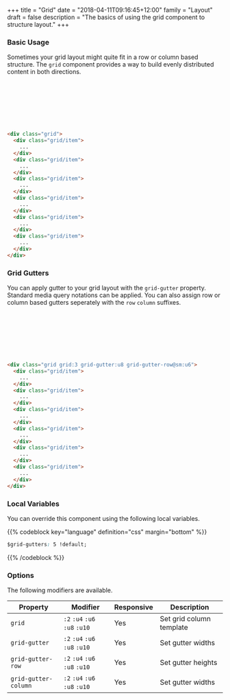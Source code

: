 +++
title = "Grid"
date = "2018-04-11T09:16:45+12:00"
family = "Layout"
draft = false
description = "The basics of using the grid component to structure layout."
+++

### Basic Usage

Sometimes your grid layout might quite fit in a row or column based structure. The `grid` component provides a way to build evenly distributed content in both directions.

<div class="grid grid:3">
  <div class="grid/item">
    <div class="padding:u4 fill:blue">
      &nbsp;
    </div>
  </div>
  <div class="grid/item">
    <div class="padding:u4 fill:blue-l4">
      &nbsp;
    </div>
  </div>
  <div class="grid/item">
    <div class="padding:u4 fill:blue">
      &nbsp;
    </div>
  </div>
  <div class="grid/item">
    <div class="padding:u4 fill:blue-l4">
      &nbsp;
    </div>
  </div>
  <div class="grid/item">
    <div class="padding:u4 fill:blue">
      &nbsp;
    </div>
  </div>
  <div class="grid/item">
    <div class="padding:u4 fill:blue-l4">
      &nbsp;
    </div>
  </div>
</div>

```html
<div class="grid">
  <div class="grid/item">
    ...
  </div>
  <div class="grid/item">
    ...
  </div>
  <div class="grid/item">
    ...
  </div>
  <div class="grid/item">
    ...
  </div>
  <div class="grid/item">
    ...
  </div>
  <div class="grid/item">
    ...
  </div>
</div>
```

### Grid Gutters

You can apply gutter to your grid layout with the `grid-gutter` property. Standard media query notations can be applied. You can also assign row or column based gutters seperately with the `row` `column` suffixes.

<div class="grid grid:3 grid-gutter:u8 grid-gutter-row@sm:u6">
  <div class="grid/item">
    <div class="padding:u4 fill:blue">
      &nbsp;
    </div>
  </div>
  <div class="grid/item">
    <div class="padding:u4 fill:blue-l4">
      &nbsp;
    </div>
  </div>
  <div class="grid/item">
    <div class="padding:u4 fill:blue">
      &nbsp;
    </div>
  </div>
  <div class="grid/item">
    <div class="padding:u4 fill:blue-l4">
      &nbsp;
    </div>
  </div>
  <div class="grid/item">
    <div class="padding:u4 fill:blue">
      &nbsp;
    </div>
  </div>
  <div class="grid/item">
    <div class="padding:u4 fill:blue-l4">
      &nbsp;
    </div>
  </div>
</div>

```html
<div class="grid grid:3 grid-gutter:u8 grid-gutter-row@sm:u6">
  <div class="grid/item">
    ...
  </div>
  <div class="grid/item">
    ...
  </div>
  <div class="grid/item">
    ...
  </div>
  <div class="grid/item">
    ...
  </div>
  <div class="grid/item">
    ...
  </div>
  <div class="grid/item">
    ...
  </div>
</div>
```

### Local Variables

You can override this component using the following local variables.

{{% codeblock key="language" definition="css" margin="bottom" %}}
```css
$grid-gutters: 5 !default;

```
{{% /codeblock %}}

### Options

The following modifiers are available.

<table class="table width:100% table:pile table@sm:unpile">
  <thead>
    <tr>
      <th>
        Property
      </th>
      <th>
        Modifier
      </th>
      <th>
        Responsive
      </th>
      <th>
        Description
      </th>
    </tr>
  </thead>
  <tr>
    <td data-label="Properties">
      <code>grid</code>
    </td>
    <td data-label="Attributes">
      <code>:2</code> <code>:u4</code> <code>:u6</code> <code>:u8</code> <code>:u10</code>
    </td>
    <td data-label="Responsive">
      Yes
    </td>
    <td>
      Set grid column template
    </td>
  </tr>

  <tr>
    <td data-label="Properties">
      <code>grid-gutter</code>
    </td>
    <td data-label="Attributes">
      <code>:2</code> <code>:u4</code> <code>:u6</code> <code>:u8</code> <code>:u10</code>
    </td>
    <td data-label="Responsive">
      Yes
    </td>
    <td>
      Set gutter widths
    </td>
  </tr>

  <tr>
    <td data-label="Properties">
      <code>grid-gutter-row</code>
    </td>
    <td data-label="Attributes">
      <code>:2</code> <code>:u4</code> <code>:u6</code> <code>:u8</code> <code>:u10</code>
    </td>
    <td data-label="Responsive">
      Yes
    </td>
    <td>
      Set gutter heights
    </td>
  </tr>

  <tr>
    <td data-label="Properties">
      <code>grid-gutter-column</code>
    </td>
    <td data-label="Attributes">
      <code>:2</code> <code>:u4</code> <code>:u6</code> <code>:u8</code> <code>:u10</code>
    </td>
    <td data-label="Responsive">
      Yes
    </td>
    <td>
      Set gutter widths
    </td>
  </tr>
</table>

